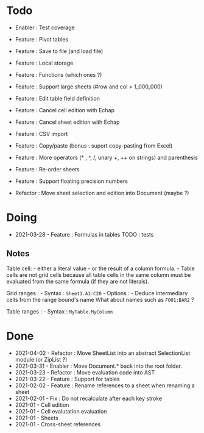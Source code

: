 Todo
====

- Enabler : Test coverage
- Feature : Pivot tables
- Feature : Save to file (and load file)
- Feature : Local storage
- Feature : Functions (which ones ?)
- Feature : Support large sheets (#row and col > 1_000_000)
- Feature : Edit table field definition
- Feature : Cancel cell edition with Echap
- Feature : Cancel sheet edition with Echap
- Feature : CSV import
- Feature : Copy/paste (bonus : suport copy-pasting from Excel)
- Feature : More operators (* , ^, /, unary +, ++ on strings) and parenthesis 
- Feature : Re-order sheets
- Feature : Support floating precision numbers

- Refactor : Move sheet selection and edition into Document (maybe ?)

Doing
=====

- 2021-03-28 - Feature : Formulas in tables
    TODO : tests

Notes
-----

Table cell:
    - either a literal value
    - or the result of a column formula.
    - Table cells are not grid cells because all table cells in the same column must be evaluated from the same formula (if they are not literals).


Grid ranges :
    - Syntax : `Sheet1.A1:C20`
    - Options :
        - Deduce intermediary cells from the range bound's name
            What about names such as `FOO1:BAR2` ?

Table ranges :
    - Syntax : `MyTable.MyColumn`


Done
====

- 2021-04-02 - Refactor : Move SheetList into an abstract SelectionList module (or ZipList ?)
- 2021-03-31 - Enabler : Move Document.* back into the root folder.
- 2021-03-23 - Refactor : Move evaluation code into AST
- 2021-03-22 - Feature : Support for tables
- 2021-02-02 - Feature : Rename references to a sheet when renaming a sheet
- 2021-02-01 - Fix : Do not recalculate after each key stroke
- 2021-01 - Cell edition
- 2021-01 - Cell evalutation evaluation
- 2021-01 - Sheets
- 2021-01 - Cross-sheet references